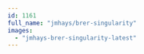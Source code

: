 ```yaml
---
id: 1161
full_name: "jmhays/brer-singularity"
images: 
  - "jmhays-brer-singularity-latest"
---
```

